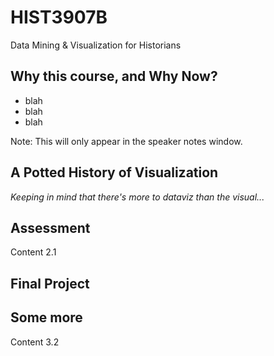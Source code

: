 # HIST3907B
Data Mining & Visualization for Historians



## Why this course, and Why Now?

+ blah
+ blah
+ blah

Note: This will only appear in the speaker notes window.


## A Potted History of Visualization

_Keeping in mind that there's more to dataviz than the visual..._



## Assessment

Content 2.1



## Final Project

<section data-background="https://upload.wikimedia.org/wikipedia/commons/2/29/Minard.png">


## Some more

Content 3.2
